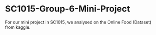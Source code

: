 # SC1015-Group-6-Mini-Project
For our mini project in SC1015, we analysed on the Online Food (Dataset) from kaggle.
